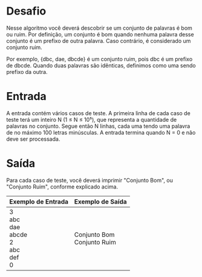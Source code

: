 # Desafio
Nesse algoritmo você deverá descobrir se um conjunto de palavras é bom ou ruim. Por definição, um conjunto é bom quando nenhuma palavra desse conjunto é um prefixo de outra palavra. Caso contrário, é considerado um conjunto ruim.

Por exemplo, {dbc, dae, dbcde} é um conjunto ruim, pois dbc é um prefixo de dbcde. Quando duas palavras são idênticas, definimos como uma sendo prefixo da outra.

# Entrada
A entrada contém vários casos de teste. A primeira linha de cada caso de teste terá um inteiro N (1 ≤ N ≤ 10⁵), que representa a quantidade de palavras no conjunto. Segue então N linhas, cada uma tendo uma palavra de no máximo 100 letras minúsculas. A entrada termina quando N = 0 e não deve ser processada.

# Saída
Para cada caso de teste, você deverá imprimir "Conjunto Bom", ou "Conjunto Ruim", conforme explicado acima.

| Exemplo de Entrada | Exemplo de Saída|
| ---|--- |
| 3 <br />abc<br />dae<br />abcde<br />2<br />abc<br />def<br />0| Conjunto Bom <br />Conjunto Ruim |

